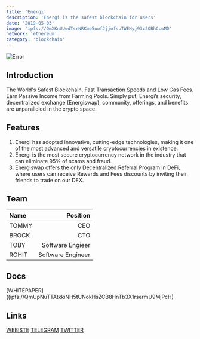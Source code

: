 ```yaml
---
title: 'Energi'
description: 'Energi is the safest blockchain for users'
date: '2019-05-03'
image: 'ipfs://QmXKnUUwdTsrNRKme5uwfJjjofsuTWEHyj93c2QBhCcwMD'
network: 'ethereum'
category: 'blockchain'
---
```


![Error](ipfs://QmcQnuNdA4age7PuhsatsV5XoLSAXUiiRVkR8GZXFj7YHD)

## Introduction
The World's Safest Blockchain. Fast Transaction Speeds and Low Gas Fees. Earn Passive Income from Farming Pools.  Simply put, Energi’s security, decentralized exchange (Energiswap), community, offerings, and benefits are unparalleled in the crypto space.



## Features

1. Energi has adopted innovative, cutting-edge technologies, making it one of the most advanced and versatile cryptocurrencies in existence.
2. Energi is the most secure cryptocurrency network in the industry that can eliminate 95% of scams and fraud.
3. Energiswap offers the only Decentralized Referral Program in DeFi, where users can receive Rewards and Fees discounts by inviting their friends to trade on our DEX.



## Team

| Name  |  Position |
|:---|---:|
|TOMMY  | CEO |
|BROCK | CTO |
|TOBY | Software Engieer|
|ROHIT | Software Engineer|


## Docs

[WHITEPAPER]((ipfs://QmUpNuTTAtkkiNH5tUNokHsZCB8HnTb3X1rsermU9MjPcH)

## Links

[WEBISTE](https://www.energi.world/)
[TELEGRAM](https://t.me/energicrypto)
[TWITTER](https://twitter.com/energi)